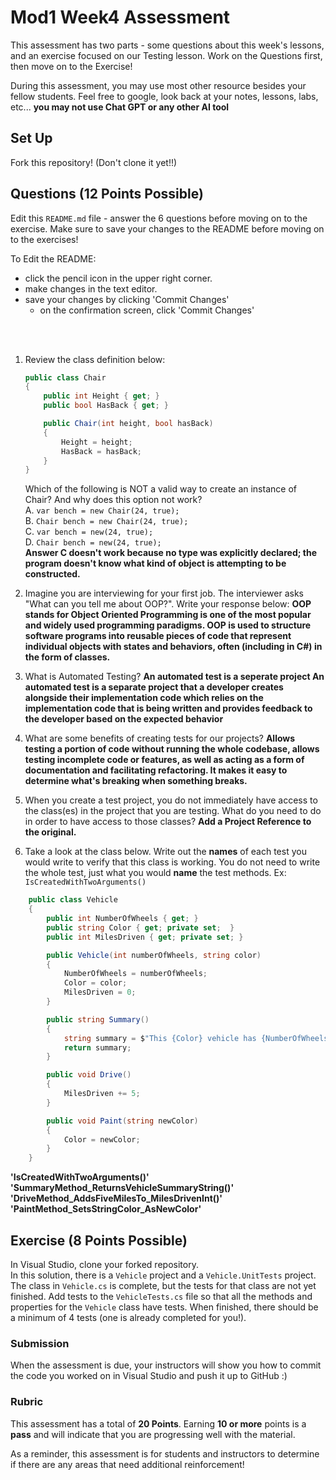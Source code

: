 # Mod1 Week4 Assessment
This assessment has two parts - some questions about this week's lessons, and an exercise focused on our Testing lesson. Work on the Questions first, then move on to the Exercise!

During this assessment, you may use most other resource besides your fellow students.  Feel free to google, look back at your notes, lessons, labs, etc... **you may not use Chat GPT or any other AI tool**

## Set Up

Fork this repository! (Don't clone it yet!!)

## Questions (12 Points Possible)
Edit this `README.md` file - answer the 6 questions before moving on to the exercise.  Make sure to save your changes to the README before moving on to the exercises!

To Edit the README:
* click the pencil icon in the upper right corner.
* make changes in the text editor.
* save your changes by clicking 'Commit Changes'
    * on the confirmation screen, click 'Commit Changes'
 
</br>
</br>

1. Review the class definition below:
    ```c#
    public class Chair
    {
        public int Height { get; }
        public bool HasBack { get; }

        public Chair(int height, bool hasBack)
        {
            Height = height;
            HasBack = hasBack;
        }
    }
    ```
    Which of the following is NOT a valid way to create an instance of Chair? And why does this option not work?  
    A. `var bench = new Chair(24, true);`  
    B. `Chair bench = new Chair(24, true);`  
    C. `var bench = new(24, true);`  
    D. `Chair bench = new(24, true);`  
    **Answer C doesn't work because no type was explicitly declared; the program doesn't know what kind of object is attempting to be constructed.**
    
2. Imagine you are interviewing for your first job.  The interviewer asks "What can you tell me about OOP?".  Write your response below:
**OOP stands for Object Oriented Programming is one of the most popular and widely used programming paradigms. OOP is used to structure software programs into reusable pieces of code that represent individual objects with states and behaviors, often (including in C#) in the form of classes.**

3. What is Automated Testing?
**An automated test is a seperate project An automated test is a separate project that a developer creates alongside their implementation code which relies on the implementation code that is being written and provides feedback to the developer based on the expected behavior**

4. What are some benefits of creating tests for our projects?
**Allows testing a portion of code without running the whole codebase, allows testing incomplete code or features, as well as acting as a form of documentation and facilitating refactoring. It makes it easy to determine what's breaking when something breaks.**

6. When you create a test project, you do not immediately have access to the class(es) in the project that you are testing.  What do you need to do in order to have access to those classes?
**Add a Project Reference to the original.**

8. Take a look at the class below.  Write out the **names** of each test you would write to verify that this class is working. You do not need to write the whole test, just what you would **name** the test methods. Ex: `IsCreatedWithTwoArguments()`
```c#
    public class Vehicle
    {
        public int NumberOfWheels { get; }
        public string Color { get; private set;  }
        public int MilesDriven { get; private set; }

        public Vehicle(int numberOfWheels, string color)
        {
            NumberOfWheels = numberOfWheels;
            Color = color;
            MilesDriven = 0;
        }

        public string Summary()
        {
            string summary = $"This {Color} vehicle has {NumberOfWheels} wheels, and has driven {MilesDriven} miles.";
            return summary;
        }

        public void Drive()
        {
            MilesDriven += 5;
        }

        public void Paint(string newColor)
        {
            Color = newColor;
        }
    }
```
**'IsCreatedWithTwoArguments()'**
**'SummaryMethod_ReturnsVehicleSummaryString()'**
**'DriveMethod_AddsFiveMilesTo_MilesDrivenInt()'**
**'PaintMethod_SetsStringColor_AsNewColor'**


## Exercise (8 Points Possible)
In Visual Studio, clone your forked repository.  
In this solution, there is a `Vehicle` project and a `Vehicle.UnitTests` project.  The class in `Vehicle.cs` is complete, but the tests for that class are not yet finished.  Add tests to the `VehicleTests.cs` file so that all the methods and properties for the `Vehicle` class have tests.  When finished, there should be a minimum of 4 tests (one is already completed for you!).

### Submission

When the assessment is due, your instructors will show you how to commit the code you worked on in Visual Studio and push it up to GitHub :) 

### Rubric

This assessment has a total of **20 Points**.  Earning **10 or more** points is a **pass** and will indicate that you are progressing well with the material.

As a reminder, this assessment is for students and instructors to determine if there are any areas that need additional reinforcement!
